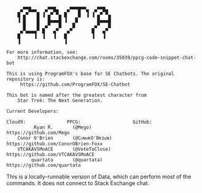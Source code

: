          ▄▀▀█▄▄   ▄▀▀█▄   ▄▀▀▀█▀▀▄  ▄▀▀█▄  
        █ ▄▀   █ ▐ ▄▀ ▀▄ █    █  ▐ ▐ ▄▀ ▀▄
        ▐ █    █   █▄▄▄█ ▐   █       █▄▄▄█
          █    █  ▄▀   █    █       ▄▀   █
         ▄▀▄▄▄▄▀ █   ▄▀   ▄▀       █   ▄▀  
        █     ▐  ▐   ▐   █         ▐   ▐   
        ▐                ▐                 

    For more information, see:
        http://chat.stackexchange.com/rooms/35039/ppcg-code-snippet-chat-bot

    This is using ProgramFOX's base for SE Chatbots. The original repository is:
         https://github.com/ProgramFOX/SE-Chatbot

    This bot is named after the greatest character from
        Star Trek: The Next Generation.

    Current Developers:

    Cloud9:               PPCG:                   GitHub:
              Ryan R.       (@Mego)                 https://github.com/Mego
        Conor O'Brien       (@CᴏɴᴏʀO'Bʀɪᴇɴ)         https://github.com/ConorOBrien-Foxx
        VTCAKAVSMoACE       (@VoteToClose)          https://github.com/VTCAKAVSMoACE
             quartata       (@quartata)             https://github.com/quartata

   This is a locally-runnable version of Data, which can perform most of the
      commands. It does not connect to Stack Exchange chat.
